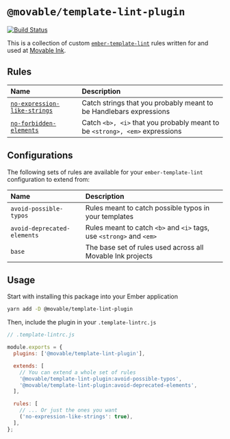 # `@movable/template-lint-plugin`

[![Build Status](https://travis-ci.com/movableink/template-lint-plugin.svg?branch=master)](https://travis-ci.com/movableink/template-lint-plugin)

This is a collection of custom [`ember-template-lint`](https://github.com/ember-template-lint/ember-template-lint) rules written for and used at [Movable Ink](https://github.com/movableink).

## Rules

| Name                                                                       | Description                                                        |
| :------------------------------------------------------------------------- | :----------------------------------------------------------------- |
| [`no-expression-like-strings`](./docs/rules/no-expression-like-strings.md) | Catch strings that you probably meant to be Handlebars expressions |
| [`no-forbidden-elements`](https://github.com/ember-template-lint/ember-template-lint/blob/master/docs/rule/no-forbidden-elements.md#no-forbidden-elements) | Catch `<b>, <i>` that you probably meant to be `<strong>, <em>` expressions |

## Configurations

The following sets of rules are available for your `ember-template-lint` configuration to extend from:

| Name                   | Description                                                          |
| :--------------------- | :------------------------------------------------------------------- |
| `avoid-possible-typos` | Rules meant to catch possible typos in your templates                |
| `avoid-deprecated-elements`   | Rules meant to catch `<b>` and `<i>` tags, use `<strong>` and `<em>` |
| `base`                 | The base set of rules used across all Movable Ink projects           |

## Usage

Start with installing this package into your Ember application

```sh
yarn add -D @movable/template-lint-plugin
```

Then, include the plugin in your `.template-lintrc.js`

```javascript
// .template-lintrc.js

module.exports = {
  plugins: ['@movable/template-lint-plugin'],

  extends: [
    // You can extend a whole set of rules
    '@movable/template-lint-plugin:avoid-possible-typos',
    '@movable/template-lint-plugin:avoid-deprecated-elements',
  ],

  rules: [
    // ... Or just the ones you want
    ('no-expression-like-strings': true),
  ],
};
```
